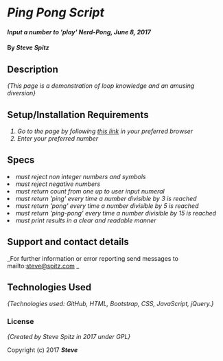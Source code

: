 # _Ping Pong Script_

#### _Input a number to 'play' Nerd-Pong, June 8, 2017_

#### By _**Steve Spitz**_

## Description

_{This page is a demonstration of loop knowledge and an amusing diversion}_

## Setup/Installation Requirements
_<ol>_
_<li> Go to the page by following <a href=https://gingerbolt.github.io/PingPong/>this link</a> in your preferred browser </li>_
_<li> Enter your preferred number </li>_
_</ol>_
## Specs

_<li> must reject non integer numbers and symbols</li>_
_<li> must reject negative numbers </li>_
_<li> must return count from one up to user input numeral </li>_
_<li> must return 'ping' every time a number divisible by 3 is reached </li>_
_<li> must return 'pong' every time a number divisible by 5 is reached </li>_
_<li> must return 'ping-pong' every time a number divisible by 15 is reached </li>_
_<li> must print results in a clear and readable manner </li>_

## Support and contact details

_For further information or error reporting send messages to mailto:steve@spitz.com _

## Technologies Used

_{Technologies used: GitHub, HTML, Bootstrap, CSS, JavaScript, jQuery.}_

### License

*{Created by Steve Spitz in 2017 under GPL}*

Copyright (c) 2017 **_Steve_**
